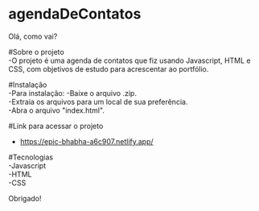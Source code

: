 # agendaDeContatos
Olá, como vai?

#Sobre o projeto<br>
-O projeto é uma agenda de contatos que fiz usando Javascript, HTML e CSS, com objetivos de estudo para acrescentar ao portfólio.<br>

#Instalação<br>
  -Para instalação: -Baixe o arquivo .zip. <br>
  -Extraia os arquivos para um local de sua preferência. <br>
  -Abra o arquivo "index.html". <br>

#Link para acessar o projeto<br>
- https://epic-bhabha-a6c907.netlify.app/

#Tecnologias<br>
-Javascript <br>
-HTML <br>
-CSS <br>

Obrigado!
